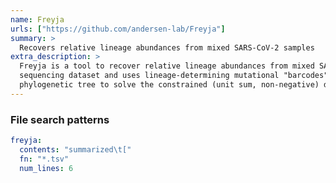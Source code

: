 ```yaml
---
name: Freyja
urls: ["https://github.com/andersen-lab/Freyja"]
summary: >
  Recovers relative lineage abundances from mixed SARS-CoV-2 samples
extra_description: >
  Freyja is a tool to recover relative lineage abundances from mixed SARS-CoV-2 samples from a
  sequencing dataset and uses lineage-determining mutational "barcodes" derived from the UShER global
  phylogenetic tree to solve the constrained (unit sum, non-negative) de-mixing problem.
---
```


### File search patterns

```yaml
freyja:
  contents: "summarized\t["
  fn: "*.tsv"
  num_lines: 6
```
